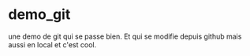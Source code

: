 # demo_git
une demo de git qui se passe bien.
Et qui se modifie depuis github
mais aussi en local et c'est cool.

